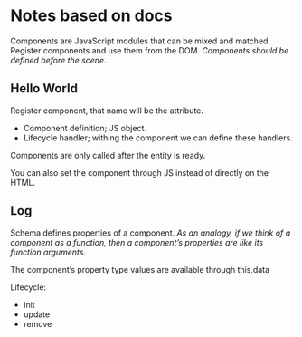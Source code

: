 # Notes based on docs

Components are JavaScript modules that can be mixed and matched. Register components and use them from the DOM. *Components should be defined before the scene*.

## Hello World
Register component, that name will be the attribute.
* Component definition; JS object.
* Lifecycle handler; withing the component we can define these handlers.

Components are only called after the entity is ready.

You can also set the component through JS instead of directly on the HTML.

## Log
Schema defines properties of a component. *As an analogy, if we think of a component as a function, then a component’s properties are like its function arguments.*

The component’s property type values are available through this.data

Lifecycle:
* init
* update
* remove